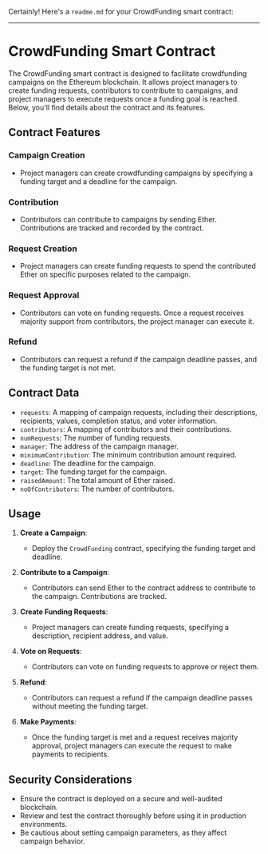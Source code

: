 Certainly! Here's a `readme.md` for your CrowdFunding smart contract:

---

# CrowdFunding Smart Contract

The CrowdFunding smart contract is designed to facilitate crowdfunding campaigns on the Ethereum blockchain. It allows project managers to create funding requests, contributors to contribute to campaigns, and project managers to execute requests once a funding goal is reached. Below, you'll find details about the contract and its features.

## Contract Features

### Campaign Creation

- Project managers can create crowdfunding campaigns by specifying a funding target and a deadline for the campaign.

### Contribution

- Contributors can contribute to campaigns by sending Ether. Contributions are tracked and recorded by the contract.

### Request Creation

- Project managers can create funding requests to spend the contributed Ether on specific purposes related to the campaign.

### Request Approval

- Contributors can vote on funding requests. Once a request receives majority support from contributors, the project manager can execute it.

### Refund

- Contributors can request a refund if the campaign deadline passes, and the funding target is not met.

## Contract Data

- `requests`: A mapping of campaign requests, including their descriptions, recipients, values, completion status, and voter information.
- `contributors`: A mapping of contributors and their contributions.
- `numRequests`: The number of funding requests.
- `manager`: The address of the campaign manager.
- `minimumContribution`: The minimum contribution amount required.
- `deadline`: The deadline for the campaign.
- `target`: The funding target for the campaign.
- `raisedAmount`: The total amount of Ether raised.
- `noOfContributors`: The number of contributors.

## Usage

1. **Create a Campaign**:

   - Deploy the `CrowdFunding` contract, specifying the funding target and deadline.

2. **Contribute to a Campaign**:

   - Contributors can send Ether to the contract address to contribute to the campaign. Contributions are tracked.

3. **Create Funding Requests**:

   - Project managers can create funding requests, specifying a description, recipient address, and value.

4. **Vote on Requests**:

   - Contributors can vote on funding requests to approve or reject them.

5. **Refund**:

   - Contributors can request a refund if the campaign deadline passes without meeting the funding target.

6. **Make Payments**:

   - Once the funding target is met and a request receives majority approval, project managers can execute the request to make payments to recipients.

## Security Considerations

- Ensure the contract is deployed on a secure and well-audited blockchain.
- Review and test the contract thoroughly before using it in production environments.
- Be cautious about setting campaign parameters, as they affect campaign behavior.
